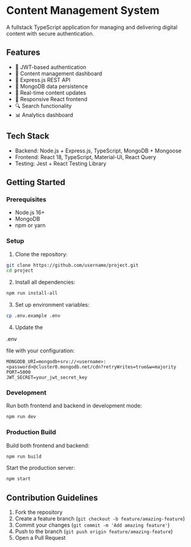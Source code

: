 # Content Management System
A fullstack TypeScript application for managing and delivering digital content with secure authentication.

## Features
- 🔐 JWT-based authentication
- 📄 Content management dashboard
- 🚀 Express.js REST API
- 💾 MongoDB data persistence
- 🔄 Real-time content updates
- 📱 Responsive React frontend
- 🔍 Search functionality
- 📊 Analytics dashboard

## Tech Stack
- Backend: Node.js + Express.js, TypeScript, MongoDB + Mongoose
- Frontend: React 18, TypeScript, Material-UI, React Query
- Testing: Jest + React Testing Library

## Getting Started

### Prerequisites
- Node.js 16+
- MongoDB
- npm or yarn

### Setup

1. Clone the repository:
```bash
git clone https://github.com/username/project.git
cd project
```

2. Install all dependencies:
```bash
npm run install-all
```

3. Set up environment variables:
```bash
cp .env.example .env
```

4. Update the 

.env

 file with your configuration:
```env
MONGODB_URI=mongodb+srv://<username>:<password>@cluster0.mongodb.net/cdn?retryWrites=true&w=majority
PORT=5000
JWT_SECRET=your_jwt_secret_key
```

### Development

Run both frontend and backend in development mode:
```bash
npm run dev
```

### Production Build

Build both frontend and backend:
```bash
npm run build
```

Start the production server:
```bash
npm start
```

## Contribution Guidelines
1. Fork the repository
2. Create a feature branch (`git checkout -b feature/amazing-feature`)
3. Commit your changes (`git commit -m 'Add amazing feature'`)
4. Push to the branch (`git push origin feature/amazing-feature`)
5. Open a Pull Request